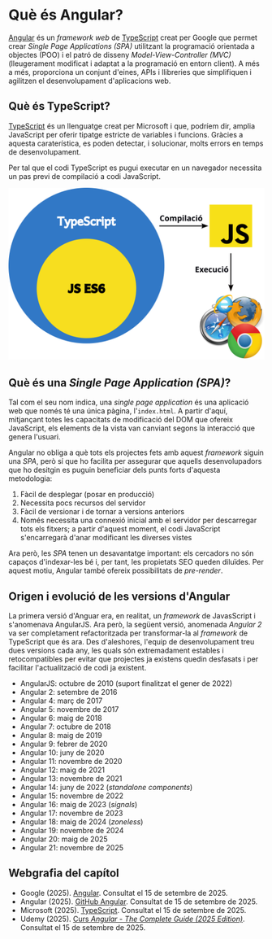 # Què és Angular?

[Angular](https://angular.dev/) és un *framework web* de [TypeScript](https://www.typescriptlang.org/) creat per Google que permet crear *Single Page Applications (SPA)* utilitzant la programació orientada a objectes (POO) i el patró de disseny *Model-View-Controller (MVC)* (lleugerament modificat i adaptat a la programació en entorn client). A més a més, proporciona un conjunt d'eines, APIs i llibreries que simplifiquen i agilitzen el desenvolupament d'aplicacions web.

## Què és TypeScript?
[TypeScript](https://www.typescriptlang.org/) és un llenguatge creat per Microsoft i que, podríem dir, amplia JavaScript per oferir tipatge estricte de variables i funcions. Gràcies a aquesta caraterística, es poden detectar, i solucionar, molts errors en temps de desenvolupament.

Per tal que el codi TypeScript es pugui executar en un navegador necessita un pas previ de compilació a codi JavaScript.

![TypeScript](img/typescript.png)

## Què és una *Single Page Application (SPA)*?
Tal com el seu nom indica, una *single page application* és una aplicació web que només té una única pàgina, l'`index.html`. A partir d'aquí, mitjançant totes les capacitats de modificació del DOM que ofereix JavaScript, els elements de la vista van canviant segons la interacció que genera l'usuari.

Angular no obliga a què tots els projectes fets amb aquest *framework* siguin una *SPA*, però sí que ho facilita per assegurar que aquells desenvolupadors que ho desitgin es puguin beneficiar dels punts forts d'aquesta metodologia:
1. Fàcil de desplegar (posar en producció)
2. Necessita pocs recursos del servidor
3. Fàcil de versionar i de tornar a versions anteriors
4. Només necessita una connexió inicial amb el servidor per descarregar tots els fitxers; a partir d'aquest moment, el codi JavaScript s'encarregarà d'anar modificant les diverses vistes

Ara però, les *SPA* tenen un desavantatge important: els cercadors no són capaços d'indexar-les bé i, per tant, les propietats SEO queden diluïdes. Per aquest motiu, Angular també ofereix possibilitats de *pre-render*.

## Origen i evolució de les versions d'Angular
La primera versió d'Anguar era, en realitat, un *framework* de JavasScript i s'anomenava AngularJS. Ara però, la següent versió, anomenada *Angular 2* va ser completament refactoritzada per transformar-la al *framework* de TypeScript que és ara. Des d'aleshores, l'equip de desenvolupament treu dues versions cada any, les quals són extremadament estables i retocompatibles per evitar que projectes ja existens quedin desfasats i per facilitar l'actualització de codi ja existent.

* AngularJS: octubre de 2010 (suport finalitzat el gener de 2022)
* Angular 2: setembre de 2016
* Angular 4: març de 2017
* Angular 5: novembre de 2017
* Angular 6: maig de 2018
* Angular 7: octubre de 2018
* Angular 8: maig de 2019
* Angular 9: febrer de 2020
* Angular 10: juny de 2020
* Angular 11: novembre de 2020
* Angular 12: maig de 2021
* Angular 13: novembre de 2021
* Angular 14: juny de 2022 (*standalone components*)
* Angular 15: novembre de 2022
* Angular 16: maig de 2023 (*signals*)
* Angular 17: novembre de 2023
* Angular 18: maig de 2024 (*zoneless*)
* Angular 19: novembre de 2024
* Angular 20: maig de 2025
* Angular 21: novembre de 2025

## Webgrafia del capítol
* Google (2025). [Angular](https://angular.dev/). Consultat el 15 de setembre de 2025.
* Angular (2025). [GitHub Angular](https://github.com/angular/angular). Consultat de 15 de setembre de 2025.
* Microsoft (2025). [TypeScript](https://www.typescriptlang.org/). Consultat el 15 de setembre de 2025.
* Udemy (2025). [Curs *Angular - The Complete Guide (2025 Edition)*](https://www.udemy.com/course/the-complete-guide-to-angular-2/). Consultat el 15 de setembre de 2025.